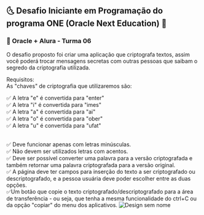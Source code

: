 ## 🌜 Desafio Iniciante em Programação do programa ONE (Oracle Next Education) 🌛
### 🚀 Oracle + Alura - Turma 06 

O desafio proposto foi criar uma aplicação que criptografa textos, assim você poderá trocar mensagens secretas com outras pessoas que saibam o segredo da criptografia utilizada.

Requisitos: <br/>
As "chaves" de criptografia que utilizaremos são: <br/>

✅ A letra "e" é convertida para "enter" <br/>
✅ A letra "i" é convertida para "imes"<br/>
✅ A letra "a" é convertida para "ai"<br/>
✅ A letra "o" é convertida para "ober"<br/>
✅ A letra "u" é convertida para "ufat"<br/><br/>

✅ Deve funcionar apenas com letras minúsculas.<br/>
✅ Não devem ser utilizados letras com acentos. <br/>
✅ Deve ser possível converter uma palavra para a versão criptografada e também retornar uma palavra criptografada para a versão original.<br/>
✅ A página deve ter campos para inserção do texto a ser criptografado ou descriptografado, e a pessoa usuária deve poder escolher entre as duas opções.<br/>
✅Um botão que copie o texto criptografado/descriptografado para a área de transferência - ou seja, que tenha a mesma funcionalidade do ctrl+C ou da opção "copiar" do menu dos aplicativos.
![Design sem nome](https://github.com/ElisIrons/decodificador/assets/86434261/392bb0f4-acb2-4ffe-99e1-22de0f4348eb)
